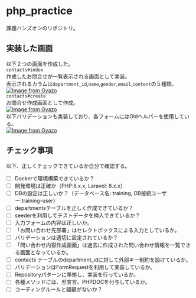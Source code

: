 # php_practice
課題ハンズオンのリポジトリ。

## 実装した画面
以下２つの画面を作成した。<br />
`contacts#index`<br />
作成したお問合せが一覧表示される画面として実装。<br />
表示されるカラムは`department_id`,`name`,`gender`,`email`,`content`の５種類。<br />
[![Image from Gyazo](https://i.gyazo.com/cd479d7af0f34c904dad7c1742f3b911.png)](https://gyazo.com/cd479d7af0f34c904dad7c1742f3b911) <br />
`contacts#create`<br />
お問合せ作成画面として作成。<br />
[![Image from Gyazo](https://i.gyazo.com/ce93d225b94df606c7d6f9d6b0d5d7b2.png)](https://gyazo.com/ce93d225b94df606c7d6f9d6b0d5d7b2) <br />
以下バリデーションも実装しており、各フォームにはOldヘルパーを使用している。<br />
[![Image from Gyazo](https://i.gyazo.com/df391058f838d5f9812ca0367df613b2.png)](https://gyazo.com/df391058f838d5f9812ca0367df613b2) <br />

## チェック事項
以下、正しくチェックできているか自分で確認する。
- [ ] Dockerで環境構築できているか？ 
- [ ] 開発環境は正確か（PHP:8.x.x, Laravel: 8.x.x） 
- [ ] DBの設定は正しいか？（データベース名: training, DB接続ユーザー:training-user）
- [ ] departmentsテーブルを正しく作成できているか？ 
- [ ] seederを利用してテストデータを挿入できているか？
- [ ] 入力フォームの内容は正しいか。
- [ ] 「お問い合わせ先部署」はセレクトボックスによる入力としているか。
- [ ] バリデーションは適切に設定されているか？
- [ ] 「問い合わせ内容作成画面」は過去に作成された問い合わせ情報を一覧できる画面となっているか。
- [ ] contacts テーブルのdepartment_idに対して外部キー制約を設けているか。
- [ ] バリデーションはFormRequestを利用して実装しているか。 
- [ ] Repositoryパターンに準拠し、実装を行っているか。 
- [ ] 各種メソッドには、型宣言、PHPDOCを付与しているか。
- [ ] コーディングルールと齟齬がないか？
